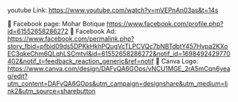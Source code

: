 youtube Link: https://www.youtube.com/watch?v=mVEPnAn03as&t=14s

	Facebook page:
Mohar Botique
https://www.facebook.com/profile.php?id=61552658286272
	Facebook Ad:
https://www.facebook.com/permalink.php?story_fbid=pfbid09ds5DPKkHkhPQugVcTLPCVQc7bNBTdbtY457Hvpa2KXoEC3qkeChm6QLqhLSCmtvl&id=61552658286272&notif_id=1698492429770402&notif_t=feedback_reaction_generic&ref=notif
	Canva Logo: 
https://www.canva.com/design/DAFyQA6GOps/vNCU1MGE_2rA5mCqn6yeag/edit?utm_content=DAFyQA6GOps&utm_campaign=designshare&utm_medium=link2&utm_source=sharebutton
